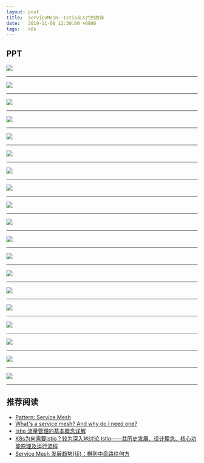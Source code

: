 ```yaml
---
layout: post
title:  ServiceMesh——Istio从入门到放弃
date:   2019-11-08 12:30:00 +0800
tags:   k8s
---
```


## PPT

![](./img/2019/11/08/servicemesh.001.jpeg)

---

![](./img/2019/11/08/servicemesh.002.jpeg)

---

![](./img/2019/11/08/servicemesh.003.jpeg)

---

![](./img/2019/11/08/servicemesh.004.jpeg)

---

![](./img/2019/11/08/servicemesh.005.jpeg)

---

![](./img/2019/11/08/servicemesh.006.jpeg)

---

![](./img/2019/11/08/servicemesh.007.jpeg)

---

![](./img/2019/11/08/servicemesh.008.jpeg)

---

![](./img/2019/11/08/servicemesh.009.jpeg)

---

![](./img/2019/11/08/servicemesh.010.jpeg)

---

![](./img/2019/11/08/servicemesh.011.jpeg)

---

![](./img/2019/11/08/servicemesh.012.jpeg)

---

![](./img/2019/11/08/servicemesh.013.jpeg)

---

![](./img/2019/11/08/servicemesh.014.jpeg)

---

![](./img/2019/11/08/servicemesh.015.jpeg)

---

![](./img/2019/11/08/servicemesh.016.jpeg)

---

![](./img/2019/11/08/servicemesh.017.jpeg)

---

![](./img/2019/11/08/servicemesh.018.jpeg)

---

![](./img/2019/11/08/servicemesh.019.jpeg)

---

## 推荐阅读

- [Pattern: Service Mesh](https://philcalcado.com/2017/08/03/pattern_service_mesh.html)
- [What's a service mesh? And why do I need one?](https://buoyant.io/2017/04/25/whats-a-service-mesh-and-why-do-i-need-one/)
- [Istio 流量管理的基本概念详解](https://jimmysong.io/posts/istio-traffic-management-basic-concepts/)
- [K8s为何需要Istio？较为深入地讨论 Istio——其历史发展、设计理念、核心功能原理及运行流程](https://zhuanlan.zhihu.com/p/54123996)
- [Service Mesh 发展趋势(续)：棋到中盘路往何方](https://blog.aquasec.com/istio-service-mesh-traffic-control)

